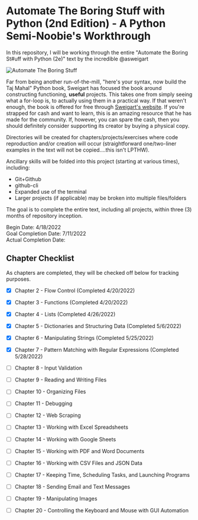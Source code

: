 # Automate The Boring Stuff with Python (2nd Edition) - A Python Semi-Noobie's Workthrough  
  
In this repository, I will be working through the entire "Automate the Boring St#uff with Python (2e)" text by the incredible @asweigart  
  
![Automate The Boring Stuff](https://automatetheboringstuff.com/images/cover_automate2_thumb.jpg)
  
Far from being another run-of-the-mill, "here's your syntax, now build the Taj Mahal" Python book, Sweigart has focused the book around constructing functioning, **useful** projects. This takes one from simply seeing what a for-loop is, to actually using them in a practical way. If that weren't enough, the book is offered for free through [Sweigart's website](https://inventwithpython.com/). If you're strapped for cash and want to learn, this is an amazing resource that he has made for the community. If, however, you can spare the cash, then you should definitely consider supporting its creator by buying a physical copy.  
  
Directories will be created for chapters/projects/exercises where code reproduction and/or creation will occur (straightforward one/two-liner examples in the text will not be copied....this isn't LPTHW).  
  
Ancillary skills will be folded into this project (starting at various times), including:
 - Git+Github
 - github-cli
 - Expanded use of the terminal
 - Larger projects (if applicable) may be broken into multiple files/folders
  
The goal is to complete the entire text, including all projects, within three (3) months of repository inception.  
  
Begin Date: 4/18/2022  
Goal Completion Date: 7/11/2022  
Actual Completion Date:  
  
## Chapter Checklist
  
As chapters are completed, they will be checked off below for tracking purposes.
- [x] Chapter 2 - Flow Control (Completed 4/20/2022)
- [x] Chapter 3 - Functions (Completed 4/20/2022)
- [x] Chapter 4 - Lists (Completed 4/26/2022)
- [x] Chapter 5 - Dictionaries and Structuring Data (Completed 5/6/2022)
- [x] Chapter 6 - Manipulating Strings (Completed 5/25/2022)
- [x] Chapter 7 - Pattern Matching with Regular Expressions (Completed 5/28/2022)
- [ ] Chapter 8 - Input Validation
- [ ] Chapter 9 - Reading and Writing Files
- [ ] Chapter 10 - Organizing Files
- [ ] Chapter 11 - Debugging
- [ ] Chapter 12 - Web Scraping
- [ ] Chapter 13 - Working with Excel Spreadsheets
- [ ] Chapter 14 - Working with Google Sheets
- [ ] Chapter 15 - Working with PDF and Word Documents
- [ ] Chapter 16 - Working with CSV Files and JSON Data
- [ ] Chapter 17 - Keeping Time, Scheduling Tasks, and Launching Programs
- [ ] Chapter 18 - Sending Email and Text Messages
- [ ] Chapter 19 - Manipulating Images
- [ ] Chapter 20 - Controlling the Keyboard and Mouse with GUI Automation


